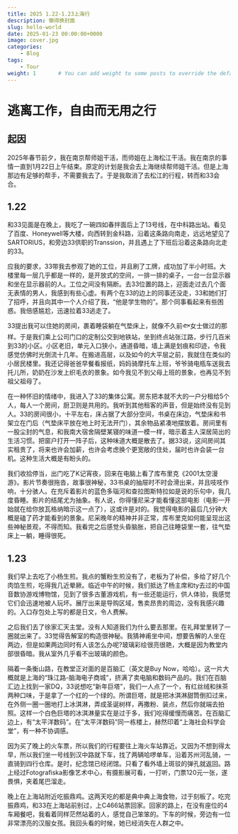```yaml
---
title: 2025 1.22-1.23上海行
description: 懒得换封面
slug: hello-world
date: 2025-01-23 00:00:00+0000
image: cover.jpg
categories:
    - Blog
tags:
    - Tour
weight: 1       # You can add weight to some posts to override the default sorting (date descending)
---
```

# 逃离工作，自由而无用之行
## 起因
2025年春节前夕，我在南京帮师姐干活，而师姐在上海松江干活。我在南京的事情一直到1月22日上午结束。原定的计划是我会去上海继续帮师姐干活。但是上海那边有足够的帮手，不需要我去了。于是我取消了去松江的行程，转而和33会合。
## 1.22
和33见面是在晚上，我吃了一碗四如春拌面后上了13号线，在中科路出站。看见了百度、Honeywell等大楼，向西转到金科路，沿着这条路向南走，远远地望见了SARTORIUS，和旁边33供职的Transsion，并且遇上了下班后沿着这条路向北走的33。

应我的要求，33带我去参观了她的工位，并且刷了工牌，成功加了半小时班。大楼里每一层几乎都是一样的，是开放式的空间，一排一排的桌子，一台一台显示器和坐在显示器前的人。工位之间没有隔断。去33位置的路上，迎面走过去几个面无表情的男人，我感到有些心虚。有两个在33的边上的同事还没走，33和她们打了招呼，并且向其中一个人介绍了我，“他是学生物的”。那个同事看起来有些困惑。我倍感尴尬，迅速拉着33逃走了。

33提出我可以住她的房间，裹着睡袋躺在气垫床上，就像不久前🐟女士做过的那样。于是我们乘上公司门口的定制公交到地铁站，坐到终点站张江路，步行几百米到33的小区。小区老旧，单元入口狭小，通道昏暗，墙上满是划痕和印迹，令我感觉仿佛时光倒流十几年。在搬进高层，以及如今的大平层之前，我就住在类似的小居民楼里。我还记得爸爸早餐看报纸，妈妈骑摩托车上班，爷爷骑电瓶车送我去托儿所，奶奶在沙发上织毛衣的景象。如今我见不到父母上班的景象，也再见不到祖父祖母了。

在一种怀旧的情绪中，我进入了33的集体公寓。房东把本就不大的一户分租给5个人，每人一个房间，厨卫则是共用的。我听到其他租客的声音，但是始终没有见到人。33的房间很小，十平左右，床占据了大部分空间，书桌在床边，气垫床和书架立在门后（气垫床平放在地上时无法开门），其余物品紧凑地摆放着。房间里有一股尘封的气息，和我南大宿舍隔壁某寝的味道一模一样，暗示着主人深居简出的生活习惯。把窗户打开一阵子后，这种味道大概是散去了。据33说，这间房间其实租贵了，将来也许会加薪，也许会考虑换个更宽敞的住处，届时也许会装一台机。这种生活大概是有盼头的。

我们收拾停当，出门吃了K记宵夜，回来在电脑上看了库布里克《2001太空漫游》。影片节奏很拖沓，故事很神秘，33书桌的抽屉时不时会滑出来，并且吱吱作响，十分骇人。在充斥着影片的蓝色多瑙河和查拉图斯特拉如是说的乐句中，我几度昏睡。影片的结尾尤为抽象。有人说，你得懂尼采才能看懂这部电影（电影一开始就在给你放瓦格纳暗示这一点了），这或许是对的。我觉得电影的最后几分钟大概是磕了药才能看到的景象。尼采晚年的精神并非正常，库布里克如何能呈现出这些神秘景观，不得而知。我看完之后感觉头昏脑胀，把自己往睡袋里一套，往气垫床上一躺，睡得很死。
## 1.23
我们早上去吃了小杨生煎。我点的蟹粉生煎没有了，老板为了补偿，多给了好几个肉馅生煎，吃得我几近晕厥。临近中午的时候，我们抵达了杨主席和ty去过的中国音数协游戏博物馆，见到了很多古董游戏机，有一些还能运行，供人体验，我感觉它们会迅速地被人玩坏。展厅出来是导购区域，售卖昂贵的周边，没有我感兴趣的。入口存包处上写的都是日文，令人费解。

之后我们去了徐家汇天主堂。没有人知道我们为什么要去那里。在礼拜堂里转了一圈就出来了。33觉得告解室的构造很神秘。我猜神甫坐中间，想要告解的人坐在两边，但是如果两边同时有人该怎么办呢?玻璃彩绘很亮很艳，大概是因为教堂内部很昏暗。我从室外几乎看不出玻璃的颜色。

隔着一条衡山路，在教堂正对面的是百脑汇（英文是Buy Now，哈哈）。这一片大概就是上海的“珠江路-脑海电子商城”，挤满了卖电脑和数码产品的。我们在百脑汇边上找到一家DQ，33说想吃“新年巨塔”，我们一人点了一个，有红丝绒和抹茶两种口味，于是拿了一个红的一个绿的。所谓巨塔，就是把冰淇淋甜筒倒扣过来，在外侧一圈一圈地打上冰淇淋，弄成圣诞树样，再撒粉、装点，然后你就端去拍照。这样一个白色巨塔的冰淇淋量实在是过于多，我们吃得缓慢而痛苦。在百脑汇边上，有“太平洋数码”。在“太平洋数码”同一栋楼上，赫然印着“上海社会科学会堂”，有一种不协调感。

因为买了晚上的火车票，所以我们的行程要往上海火车站靠近。又因为不想到得太早，所以我们坐一号线到汉中路就下车，找了两辆哈啰单车，沿着苏州河乱骑，一直骑到四行仓库。是时，纪念馆已经闭馆。只看了看外墙上斑驳的弹孔就返回。路上经过Fotografiska影像艺术中心，有摄影展可看，一打听，门票120元一张，遂畏惧，夹着尾巴溜走。

晚上在上海站附近吃振鼎鸡。这两天吃的都是典中典上海食物，过于刻板了。吃完振鼎鸡，和33在上海站前别过，上C466站票回家。回家的路上，在没有座位的4车厢餐吧，我看着同样茫然站着的人，感觉自己笨笨的。下车的时候，旁边有一位非常漂亮的汉服女孩。我回头看的时候，她已经消失在人群之中。